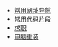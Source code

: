 - [常用网址导航](工具/website/readme.md)
- [常用代码片段](工具/code/readme.md)
- [求职](工具/offer/readme.md)
- [电脑重装](工具/电脑重装/readme.md)